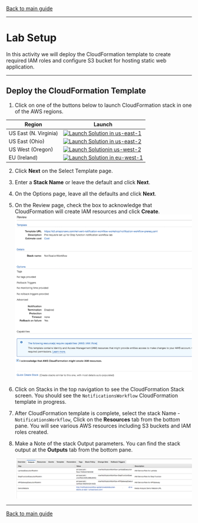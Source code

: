 [Back to main guide](../README.md)

___

# Lab Setup

In this activity we will deploy the CloudFormation template to create required IAM roles and configure S3 bucket for hosting static web application.

___

## Deploy the CloudFormation Template

1. Click on one of the buttons below to launch CloudFormation stack in one of the AWS regions.

Region | Launch
-------|-----
US East (N. Virginia) | [![Launch Solution in us-east-1](http://docs.aws.amazon.com/AWSCloudFormation/latest/UserGuide/images/cloudformation-launch-stack-button.png)](https://console.aws.amazon.com/cloudformation/home?region=us-east-1#/stacks/new?stackName=NotificationsWorkflow&templateURL=https://s3.amazonaws.com/reinvent-notification-workflow-workshop/notification-workflow-prereq.yaml)
US East (Ohio) | [![Launch Solution in us-east-2](http://docs.aws.amazon.com/AWSCloudFormation/latest/UserGuide/images/cloudformation-launch-stack-button.png)](https://console.aws.amazon.com/cloudformation/home?region=us-east-2#/stacks/new?stackName=NotificationsWorkflow&templateURL=https://s3.amazonaws.com/reinvent-notification-workflow-workshop/notification-workflow-prereq.yaml)
US West (Oregon) | [![Launch Solutionin us-west-2](http://docs.aws.amazon.com/AWSCloudFormation/latest/UserGuide/images/cloudformation-launch-stack-button.png)](https://console.aws.amazon.com/cloudformation/home?region=us-west-2#/stacks/new?stackName=NotificationsWorkflow&templateURL=https://s3.amazonaws.com/reinvent-notification-workflow-workshop/notification-workflow-prereq.yaml)
EU (Ireland) | [![Launch Solution in eu-west-1](http://docs.aws.amazon.com/AWSCloudFormation/latest/UserGuide/images/cloudformation-launch-stack-button.png)](https://console.aws.amazon.com/cloudformation/home?region=eu-west-1#/stacks/new?stackName=NotificationsWorkflow&templateURL=https://s3.amazonaws.com/reinvent-notification-workflow-workshop/notification-workflow-prereq.yaml)

2. Click **Next** on the Select Template page.

3. Enter a **Stack Name** or leave the default and click **Next**.

4. On the Options page, leave all the defaults and click **Next**.

5. On the Review page, check the box to acknowledge that CloudFormation will create IAM resources and click **Create**.
    ![Acknowledge IAM Screenshot](images/cfn-ack-iam.png)

6. Click on Stacks in  the top navigation to see the CloudFormation Stack screen. You should see the `NotificationsWorkflow` CloudFormation template in progress.

7. After CloudFormation template is complete, select the stack Name - `NotificationsWorkflow`, Click on the **Resources** tab from the bottom pane. You will see various AWS resources including S3 buckets and IAM roles created.

8. Make a Note of the stack Output parameters. You can find the stack output at the **Outputs** tab from the bottom pane.

	![Stack Output](images/cfn-output.png)
___

[Back to main guide](../README.md)